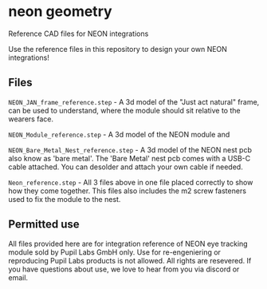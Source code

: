 # neon geometry
Reference CAD files for NEON integrations

Use the reference files in this repository to design your own NEON integrations!

## Files

`NEON_JAN_frame_reference.step` - A 3d model of the "Just act natural" frame, can be used to understand, where the module should sit relative to the wearers face.

`NEON_Module_reference.step` - A 3d model of the NEON module and 

`NEON_Bare_Metal_Nest_reference.step` - A 3d model of the NEON nest pcb also know as 'bare metal'. The 'Bare Metal' nest pcb comes with a USB-C cable attached. You can desolder and attach your own cable if needed.

`Neon_reference.step` - All 3 files above in one file placed correctly to show how they come together. This files also includes the m2 screw fasteners used to fix the module to the nest.


## Permitted use
All files provided here are for integration reference of NEON eye tracking module sold by Pupil Labs GmbH only. Use for re-engeniering or reproducing Pupil Labs products is not allowed. All rights are resevered. If you have questions about use, we love to hear from you via discord or email.  
